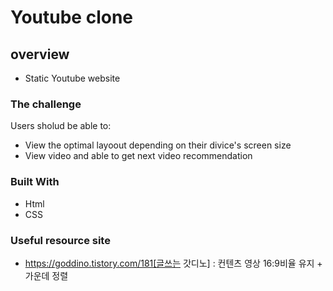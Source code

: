 # Youtube clone

## overview

-   Static Youtube website

### The challenge

Users sholud be able to:

-   View the optimal layoout depending on their divice's screen size
-   View video and able to get next video recommendation

### Built With

-   Html
-   CSS

### Useful resource site

-   https://goddino.tistory.com/181[글쓰는 갓디노] : 컨텐츠 영상 16:9비율 유지 + 가운데 정렬
